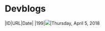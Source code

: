 # Devblogs
|ID|URL|Date|
|199|![](https://rust.facepunch.com/news/vehicle-update)|Thursday, April 5, 2018
